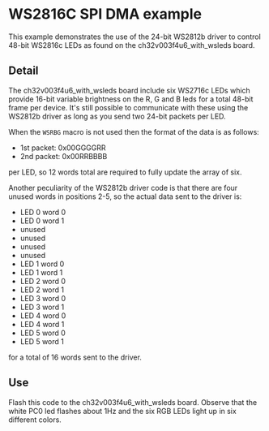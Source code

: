 # WS2816C SPI DMA example
This example demonstrates the use of the 24-bit WS2812b driver to control 48-bit
WS2816c LEDs as found on the ch32v003f4u6_with_wsleds board.

## Detail
The ch32v003f4u6_with_wsleds board include six WS2716c LEDs which provide 16-bit
variable brightness on the R, G and B leds for a total 48-bit frame per device.
It's still possible to communicate with these using the WS2812b driver as long
as you send two 24-bit packets per LED.

When the `WSRBG` macro is not used then the format of the data is as follows:

* 1st packet: 0x00GGGGRR
* 2nd packet: 0x00RRBBBB

per LED, so 12 words total are required to fully update the array of six.

Another peculiarity of the WS2812b driver code is that there are four unused
words in positions 2-5, so the actual data sent to the driver is:

* LED 0 word 0
* LED 0 word 1
* unused
* unused
* unused
* unused
* LED 1 word 0
* LED 1 word 1
* LED 2 word 0
* LED 2 word 1
* LED 3 word 0
* LED 3 word 1
* LED 4 word 0
* LED 4 word 1
* LED 5 word 0
* LED 5 word 1

for a total of 16 words sent to the driver.

## Use
Flash this code to the ch32v003f4u6_with_wsleds board. Observe that the white
PC0 led flashes about 1Hz and the six RGB LEDs light up in six different colors.

